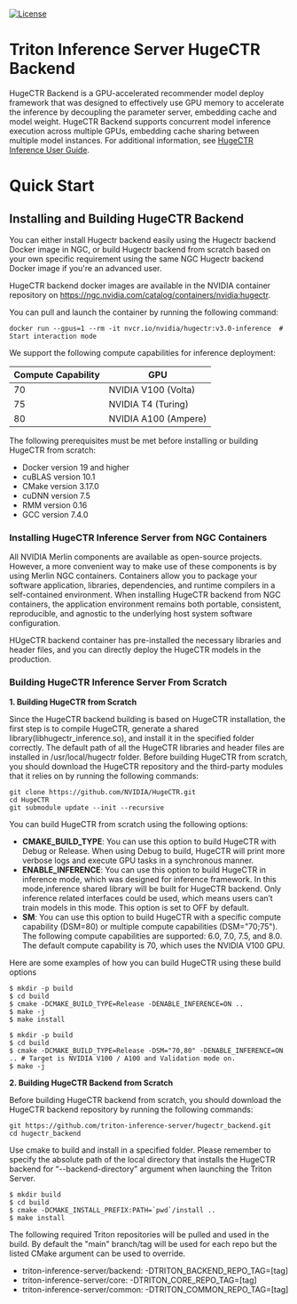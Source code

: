 <!--
# Copyright (c) 2020, NVIDIA CORPORATION. All rights reserved.
#
# Redistribution and use in source and binary forms, with or without
# modification, are permitted provided that the following conditions
# are met:
#  * Redistributions of source code must retain the above copyright
#    notice, this list of conditions and the following disclaimer.
#  * Redistributions in binary form must reproduce the above copyright
#    notice, this list of conditions and the following disclaimer in the
#    documentation and/or other materials provided with the distribution.
#  * Neither the name of NVIDIA CORPORATION nor the names of its
#    contributors may be used to endorse or promote products derived
#    from this software without specific prior written permission.
#
# THIS SOFTWARE IS PROVIDED BY THE COPYRIGHT HOLDERS ``AS IS'' AND ANY
# EXPRESS OR IMPLIED WARRANTIES, INCLUDING, BUT NOT LIMITED TO, THE
# IMPLIED WARRANTIES OF MERCHANTABILITY AND FITNESS FOR A PARTICULAR
# PURPOSE ARE DISCLAIMED.  IN NO EVENT SHALL THE COPYRIGHT OWNER OR
# CONTRIBUTORS BE LIABLE FOR ANY DIRECT, INDIRECT, INCIDENTAL, SPECIAL,
# EXEMPLARY, OR CONSEQUENTIAL DAMAGES (INCLUDING, BUT NOT LIMITED TO,
# PROCUREMENT OF SUBSTITUTE GOODS OR SERVICES; LOSS OF USE, DATA, OR
# PROFITS; OR BUSINESS INTERRUPTION) HOWEVER CAUSED AND ON ANY THEORY
# OF LIABILITY, WHETHER IN CONTRACT, STRICT LIABILITY, OR TORT
# (INCLUDING NEGLIGENCE OR OTHERWISE) ARISING IN ANY WAY OUT OF THE USE
# OF THIS SOFTWARE, EVEN IF ADVISED OF THE POSSIBILITY OF SUCH DAMAGE.
-->

[![License](https://img.shields.io/badge/License-BSD3-lightgrey.svg)](https://opensource.org/licenses/BSD-3-Clause)

# Triton Inference Server HugeCTR Backend

HugeCTR Backend is a GPU-accelerated recommender model deploy framework that was designed to effectively use GPU memory to accelerate the inference by decoupling the parameter server, embedding cache and model weight. HugeCTR Backend supports concurrent model inference execution across multiple GPUs, embedding cache sharing between multiple model instances. For additional information, see [HugeCTR Inference User Guide](docs/user_guide.md).  


# Quick Start

## Installing and Building HugeCTR Backend
You can either install Hugectr backend easily using the Hugectr backend Docker image in NGC, or build Hugectr backend from scratch based on your own specific requirement using the same NGC Hugectr backend Docker image if you're an advanced user.  

HugeCTR backend docker images are available in the NVIDIA container repository on https://ngc.nvidia.com/catalog/containers/nvidia:hugectr.

You can pull and launch the container by running the following command:

```
docker run --gpus=1 --rm -it nvcr.io/nvidia/hugectr:v3.0-inference  # Start interaction mode  
```

We support the following compute capabilities for inference deployment:

| Compute Capability | GPU                  |
|--------------------|----------------------|
| 70                 | NVIDIA V100 (Volta)  |
| 75                 | NVIDIA T4 (Turing)   |
| 80                 | NVIDIA A100 (Ampere) |

The following prerequisites must be met before installing or building HugeCTR from scratch:
* Docker version 19 and higher
* cuBLAS version 10.1
* CMake version 3.17.0
* cuDNN version 7.5
* RMM version 0.16
* GCC version 7.4.0

### Installing HugeCTR Inference Server from NGC Containers
All NVIDIA Merlin components are available as open-source projects. However, a more convenient way to make use of these components is by using Merlin NGC containers. Containers allow you to package your software application, libraries, dependencies, and runtime compilers in a self-contained environment. When installing HugeCTR backend from NGC containers, the application environment remains both portable, consistent, reproducible, and agnostic to the underlying host system software configuration.  

HUgeCTR backend container has pre-installed the necessary libraries and header files, and you can directly deploy the HugeCTR models in the production.  

### Building HugeCTR Inference Server From Scratch

**1.  Building HugeCTR from Scratch**  

Since the HugeCTR backend building is based on HugeCTR installation, the first step is to compile HugeCTR, generate a shared library(libhugectr_inference.so), and install it in the specified folder correctly. The default path of all the HugeCTR libraries and header files are installed in /usr/local/hugectr folder.
Before building HugeCTR from scratch, you should download the HugeCTR repository and the third-party modules that it relies on by running the following commands:


```
git clone https://github.com/NVIDIA/HugeCTR.git
cd HugeCTR
git submodule update --init --recursive
```
You can build HugeCTR from scratch using  the following options:
* **CMAKE_BUILD_TYPE**: You can use this option to build HugeCTR with Debug or Release. When using Debug to build, HugeCTR will print more verbose logs and execute GPU tasks in a synchronous manner.
* **ENABLE_INFERENCE**: You can use this option to build HugeCTR in inference mode, which was designed for inference framework. In this mode,inference shared library will be built for HugeCTR backend. Only inference related interfaces could be used, which means users can’t train models in this mode. This option is set to OFF by default.
* **SM**: You can use this option to build HugeCTR with a specific compute capability (DSM=80) or multiple compute capabilities (DSM="70;75"). The following compute capabilities are supported: 6.0, 7.0, 7.5, and 8.0. The default compute capability is 70, which uses the NVIDIA V100 GPU.

Here are some examples of how you can build HugeCTR using these build options

```
$ mkdir -p build
$ cd build
$ cmake -DCMAKE_BUILD_TYPE=Release -DENABLE_INFERENCE=ON .. 
$ make -j
$ make install
```

```
$ mkdir -p build
$ cd build
$ cmake -DCMAKE_BUILD_TYPE=Release -DSM="70,80" -DENABLE_INFERENCE=ON .. # Target is NVIDIA V100 / A100 and Validation mode on.
$ make -j
```

**2.  Building HugeCTR Backend from Scratch**  

Before building HugeCTR backend from scratch, you should download the HugeCTR backend repository by running the following commands:

```
git https://github.com/triton-inference-server/hugectr_backend.git
cd hugectr_backend
```
Use cmake to build and install in a specified folder. Please remember to specify the absolute path of the local directory that installs the HugeCTR backend for “--backend-directory” argument when launching the Triton Server.

```
$ mkdir build
$ cd build
$ cmake -DCMAKE_INSTALL_PREFIX:PATH=`pwd`/install ..
$ make install
```

The following required Triton repositories will be pulled and used in
the build. By default the "main" branch/tag will be used for each repo
but the listed CMake argument can be used to override.

* triton-inference-server/backend: -DTRITON_BACKEND_REPO_TAG=[tag]
* triton-inference-server/core: -DTRITON_CORE_REPO_TAG=[tag]
* triton-inference-server/common: -DTRITON_COMMON_REPO_TAG=[tag]
